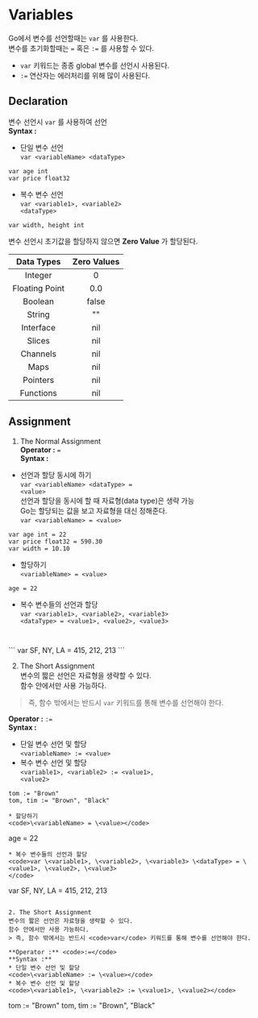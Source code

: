 # Variables
Go에서 변수를 선언할때는 <code>var</code> 를 사용한다.  
변수를 초기화할때는 <code>=</code> 혹은 <code>:=</code> 를 사용할 수 있다.

* <code>var</code> 키워드는 종종 global 변수를 선언시 사용된다.
* <code>:=</code> 연산자는 에러처리를 위해 많이 사용된다.

## Declaration
변수 선언시 <code>var</code> 를 사용하여 선언  
**Syntax :**  
  * 단일 변수 선언  
  <code>var \<variableName> \<dataType></code>
  ```
  var age int
  var price float32
  ```
  * 복수 변수 선언  
  <code>var \<variable1>, \<variable2> \<dataType></code>
  ```
  var width, height int
  ```

변수 선언시 초기값을 할당하지 않으면 **Zero Value** 가 할당된다.

| Data Types  | Zero Values |
| :---------: | :---------: |
| Integer     | 0           |
| Floating Point| 0.0       |
| Boolean     | false       |
| String      | ""          |
| Interface   | nil         |
| Slices      | nil         |
| Channels    | nil         |
| Maps        | nil         |
| Pointers    | nil         |
| Functions   | nil         |

## Assignment
1. The Normal Assignment  
  **Operator :** <code>=</code>  
  **Syntax :** 
  * 선언과 할당 동시에 하기  
  <code>var \<variableName> \<dataType> = \<value></code>  
  선언과 할당을 동시에 할 때 자료형(data type)은 생략 가능  
  Go는 할당되는 값을 보고 자료형을 대신 정해준다.  
  <code>var \<variableName> = \<value></code>  
  ```
  var age int = 22
  var price float32 = 590.30
  var width = 10.10
  ```
  * 할당하기  
  <code>\<variableName> = \<value></code>
  ```
  age = 22
  ```
  * 복수 변수들의 선언과 할당  
  <code>var \<variable1>, \<variable2>, \<variable3> \<dataType> = \<value1>, \<value2>, \<value3>
</code>  
  ```
  var SF, NY, LA = 415, 212, 213
  ```

2. The Short Assignment  
  변수의 짧은 선언은 자료형을 생략할 수 있다.   
  함수 안에서만 사용 가능하다.  
  > 즉, 함수 밖에서는 반드시 <code>var</code> 키워드를 통해 변수를 선언해야 한다.  

  **Operator :** <code>:=</code>  
  **Syntax :** 
  * 단일 변수 선언 및 할당  
  <code>\<variableName> := \<value></code>
  * 복수 변수 선언 및 할당  
  <code>\<variable1>, \<variable2> := \<value1>, \<value2></code>
  ```
  tom := "Brown"
  tom, tim := "Brown", "Black"
  ```
  ```
  * 할당하기  
  <code>\<variableName> = \<value></code>
  ```
  age = 22
  ```
  * 복수 변수들의 선언과 할당  
  <code>var \<variable1>, \<variable2>, \<variable3> \<dataType> = \<value1>, \<value2>, \<value3>
</code>  
  ```
  var SF, NY, LA = 415, 212, 213
  ```

2. The Short Assignment  
  변수의 짧은 선언은 자료형을 생략할 수 있다.   
  함수 안에서만 사용 가능하다.  
  > 즉, 함수 밖에서는 반드시 <code>var</code> 키워드를 통해 변수를 선언해야 한다.  

  **Operator :** <code>:=</code>  
  **Syntax :** 
  * 단일 변수 선언 및 할당  
  <code>\<variableName> := \<value></code>
  * 복수 변수 선언 및 할당  
  <code>\<variable1>, \<variable2> := \<value1>, \<value2></code>
  ```
  tom := "Brown"
  tom, tim := "Brown", "Black"
  ```
